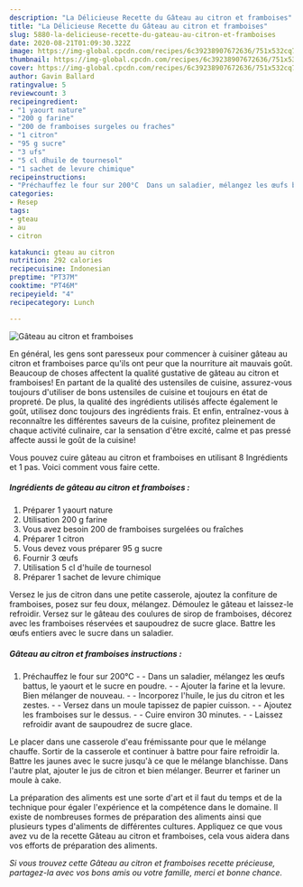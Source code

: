 ```yaml
---
description: "La Délicieuse Recette du Gâteau au citron et framboises"
title: "La Délicieuse Recette du Gâteau au citron et framboises"
slug: 5880-la-delicieuse-recette-du-gateau-au-citron-et-framboises
date: 2020-08-21T01:09:30.322Z
image: https://img-global.cpcdn.com/recipes/6c39238907672636/751x532cq70/gateau-au-citron-et-framboises-photo-principale-de-la-recette.jpg
thumbnail: https://img-global.cpcdn.com/recipes/6c39238907672636/751x532cq70/gateau-au-citron-et-framboises-photo-principale-de-la-recette.jpg
cover: https://img-global.cpcdn.com/recipes/6c39238907672636/751x532cq70/gateau-au-citron-et-framboises-photo-principale-de-la-recette.jpg
author: Gavin Ballard
ratingvalue: 5
reviewcount: 3
recipeingredient:
- "1 yaourt nature"
- "200 g farine"
- "200 de framboises surgeles ou fraches"
- "1 citron"
- "95 g sucre"
- "3 ufs"
- "5 cl dhuile de tournesol"
- "1 sachet de levure chimique"
recipeinstructions:
- "Préchauffez le four sur 200°C  Dans un saladier, mélangez les œufs battus, le yaourt et le sucre en poudre.  Ajouter la farine et la levure. Bien mélanger de nouveau.  Incorporez l&#39;huile, le jus du citron et les zestes.  Versez dans un moule tapissez de papier cuisson.  Ajoutez les framboises sur le dessus.  Cuire environ 30 minutes.  Laissez refroidir avant de saupoudrez de sucre glace."
categories:
- Resep
tags:
- gteau
- au
- citron

katakunci: gteau au citron 
nutrition: 292 calories
recipecuisine: Indonesian
preptime: "PT37M"
cooktime: "PT46M"
recipeyield: "4"
recipecategory: Lunch

---
```



![Gâteau au citron et framboises](https://img-global.cpcdn.com/recipes/6c39238907672636/751x532cq70/gateau-au-citron-et-framboises-photo-principale-de-la-recette.jpg)

En général, les gens sont paresseux pour commencer à cuisiner gâteau au citron et framboises parce qu'ils ont peur que la nourriture ait mauvais goût. Beaucoup de choses affectent la qualité gustative de gâteau au citron et framboises! En partant de la qualité des ustensiles de cuisine, assurez-vous toujours d'utiliser de bons ustensiles de cuisine et toujours en état de propreté. De plus, la qualité des ingrédients utilisés affecte également le goût, utilisez donc toujours des ingrédients frais. Et enfin, entraînez-vous à reconnaître les différentes saveurs de la cuisine, profitez pleinement de chaque activité culinaire, car la sensation d'être excité, calme et pas pressé affecte aussi le goût de la cuisine!

<!--inarticleads1-->

Vous pouvez cuire gâteau au citron et framboises en utilisant 8 Ingrédients et 1 pas. Voici comment vous faire cette.

##### Ingrédients de gâteau au citron et framboises :

1. Préparer 1 yaourt nature
1. Utilisation 200 g farine
1. Vous avez besoin 200 de framboises surgelées ou fraîches
1. Préparer 1 citron
1. Vous devez vous préparer 95 g sucre
1. Fournir 3 œufs
1. Utilisation 5 cl d&#39;huile de tournesol
1. Préparer 1 sachet de levure chimique


Versez le jus de citron dans une petite casserole, ajoutez la confiture de framboises, posez sur feu doux, mélangez. Démoulez le gâteau et laissez-le refroidir. Versez sur le gâteau des coulures de sirop de framboises, décorez avec les framboises réservées et saupoudrez de sucre glace. Battre les œufs entiers avec le sucre dans un saladier. 

<!--inarticleads2-->

##### Gâteau au citron et framboises instructions :

1. Préchauffez le four sur 200°C -  - Dans un saladier, mélangez les œufs battus, le yaourt et le sucre en poudre. -  - Ajouter la farine et la levure. Bien mélanger de nouveau. -  - Incorporez l&#39;huile, le jus du citron et les zestes. -  - Versez dans un moule tapissez de papier cuisson. -  - Ajoutez les framboises sur le dessus. -  - Cuire environ 30 minutes. -  - Laissez refroidir avant de saupoudrez de sucre glace.


Le placer dans une casserole d&#39;eau frémissante pour que le mélange chauffe. Sortir de la casserole et continuer à battre pour faire refroidir la. Battre les jaunes avec le sucre jusqu&#39;à ce que le mélange blanchisse. Dans l&#39;autre plat, ajouter le jus de citron et bien mélanger. Beurrer et fariner un moule à cake. 

<!--inarticleads1-->

<p>
La préparation des aliments est une sorte d'art et il faut du temps et de la technique pour égaler l'expérience et la compétence dans le domaine. Il existe de nombreuses formes de préparation des aliments ainsi que plusieurs types d'aliments de différentes cultures. Appliquez ce que vous avez vu de la recette Gâteau au citron et framboises, cela vous aidera dans vos efforts de préparation des aliments.
</p>

<p>
<i>Si vous trouvez cette Gâteau au citron et framboises recette précieuse, partagez-la avec vos bons amis ou votre famille, merci et bonne chance.</i>
</p>
